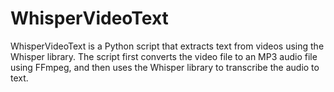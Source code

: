 # WhisperVideoText
WhisperVideoText is a Python script that extracts text from videos using the Whisper library. The script first converts the video file to an MP3 audio file using FFmpeg, and then uses the Whisper library to transcribe the audio to text.
